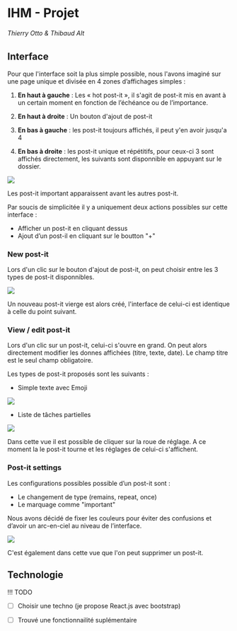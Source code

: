 # IHM - Projet

###### Thierry Otto & Thibaud Alt

## Interface

Pour que l'interface soit la plus simple possible, nous l'avons imaginé sur une page unique et divisée en 4 zones d’affichages simples :

1. **En haut à gauche** : Les « hot post-it », il s'agit de post-it mis en avant à un certain moment en fonction de l’échéance ou de l’importance.

2. **En haut à droite** : Un bouton d'ajout de post-it

3. **En bas à gauche** : les post-it toujours affichés, il peut y'en avoir jusqu'a 4

4. **En bas à droite** : les post-it unique et répétitifs, pour ceux-ci 3 sont affichés directement, les suivants sont disponnible en appuyant sur le dossier. 

![](/Users/thibaud/Documents/HEIG/Cours/IHM/Labos/01-IHM-Projet/Mockups/1.Home.png)

Les post-it important apparaissent avant les autres post-it.

Par soucis de simplicitée il y a uniquement deux actions possibles sur cette interface :

- Afficher un post-it en cliquant dessus
- Ajout d’un post-il en cliquant sur le boutton "+"

### New post-it

Lors d'un clic sur le bouton d'ajout de post-it, on peut choisir entre les 3 types de post-it disponnibles.

![](/Users/thibaud/Documents/HEIG/Cours/IHM/Labos/01-IHM-Projet/Mockups/2.Add.png)

Un nouveau post-it vierge est alors créé, l'interface de celui-ci est identique à celle du point suivant.

### View / edit post-it

Lors d'un clic sur un post-it, celui-ci s'ouvre en grand. On peut alors directement modifier les donnes affichées (titre, texte, date). Le champ titre est le seul champ obligatoire.

Les types de post-it proposés sont les suivants :

- Simple texte avec Emoji

![](/Users/thibaud/Documents/HEIG/Cours/IHM/Labos/01-IHM-Projet/Mockups/3.View-once.png)

- Liste de tâches partielles

![](/Users/thibaud/Documents/HEIG/Cours/IHM/Labos/01-IHM-Projet/Mockups/3.View-repeat.png)

Dans cette vue il est possible de cliquer sur la roue de réglage. A ce moment la le post-it tourne et les réglages de celui-ci s'affichent.

### Post-it settings

Les configurations possibles possible d’un post-it sont :

- Le changement de type (remains, repeat, once)
- Le marquage comme "important"

Nous avons décidé de fixer les couleurs pour éviter des confusions et d’avoir un arc-en-ciel au niveau de l’interface.

![](/Users/thibaud/Documents/HEIG/Cours/IHM/Labos/01-IHM-Projet/Mockups/4.Settings.png)

C'est également dans cette vue que l'on peut supprimer un post-it.

## Technologie

!!! TODO

- [ ] Choisir une techno (je propose React.js avec bootstrap)

- [ ] Trouvé une fonctionnailité suplémentaire


